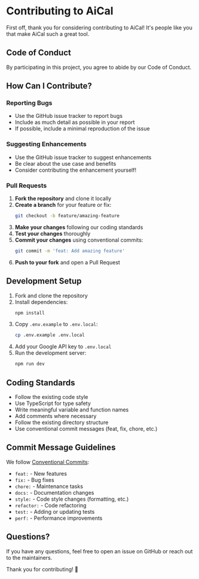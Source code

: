 # Contributing to AiCal

First off, thank you for considering contributing to AiCal! It's people like you that make AiCal such a great tool.

## Code of Conduct

By participating in this project, you agree to abide by our Code of Conduct.

## How Can I Contribute?

### Reporting Bugs

- Use the GitHub issue tracker to report bugs
- Include as much detail as possible in your report
- If possible, include a minimal reproduction of the issue

### Suggesting Enhancements

- Use the GitHub issue tracker to suggest enhancements
- Be clear about the use case and benefits
- Consider contributing the enhancement yourself!

### Pull Requests

1. **Fork the repository** and clone it locally
2. **Create a branch** for your feature or fix:
   ```bash
   git checkout -b feature/amazing-feature
   ```
3. **Make your changes** following our coding standards
4. **Test your changes** thoroughly
5. **Commit your changes** using conventional commits:
   ```bash
   git commit -m 'feat: Add amazing feature'
   ```
6. **Push to your fork** and open a Pull Request

## Development Setup

1. Fork and clone the repository
2. Install dependencies:
   ```bash
   npm install
   ```
3. Copy `.env.example` to `.env.local`:
   ```bash
   cp .env.example .env.local
   ```
4. Add your Google API key to `.env.local`
5. Run the development server:
   ```bash
   npm run dev
   ```

## Coding Standards

- Follow the existing code style
- Use TypeScript for type safety
- Write meaningful variable and function names
- Add comments where necessary
- Follow the existing directory structure
- Use conventional commit messages (feat, fix, chore, etc.)

## Commit Message Guidelines

We follow [Conventional Commits](https://www.conventionalcommits.org/):

- `feat:` - New features
- `fix:` - Bug fixes
- `chore:` - Maintenance tasks
- `docs:` - Documentation changes
- `style:` - Code style changes (formatting, etc.)
- `refactor:` - Code refactoring
- `test:` - Adding or updating tests
- `perf:` - Performance improvements

## Questions?

If you have any questions, feel free to open an issue on GitHub or reach out to the maintainers.

Thank you for contributing! 🎉
